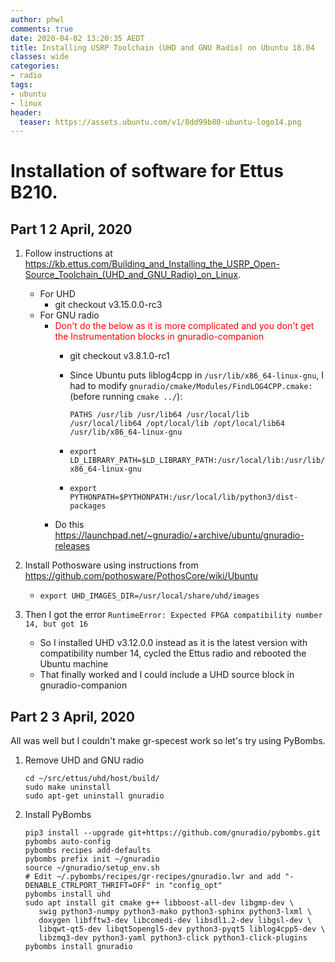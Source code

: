 ```yaml
---
author: phwl
comments: true
date: 2020-04-02 13:20:35 AEDT
title: Installing USRP Toolchain (UHD and GNU Radio) on Ubuntu 18.04
classes: wide
categories:
- radio
tags:
- ubuntu
- linux
header:
  teaser: https://assets.ubuntu.com/v1/8dd99b80-ubuntu-logo14.png
---
```


# Installation of software for Ettus B210.

## Part 1 2 April, 2020

<!-- more -->

1. Follow instructions at <https://kb.ettus.com/Building_and_Installing_the_USRP_Open-Source_Toolchain_(UHD_and_GNU_Radio)_on_Linux>. 
   * For UHD
     * git checkout v3.15.0.0-rc3
   * For GNU radio
     * <span style="color:red"> Don't do the below as it is more complicated and you don't get the Instrumentation blocks in gnuradio-companion</span>
        * git checkout v3.8.1.0-rc1
        * Since Ubuntu puts liblog4cpp in ```/usr/lib/x86_64-linux-gnu```, I had to modify ```gnuradio/cmake/Modules/FindLOG4CPP.cmake:``` (before running ```cmake ../```):

          ~~~
          PATHS /usr/lib /usr/lib64 /usr/local/lib  /usr/local/lib64 /opt/local/lib /opt/local/lib64 /usr/lib/x86_64-linux-gnu
          ~~~
        * ```export LD_LIBRARY_PATH=$LD_LIBRARY_PATH:/usr/local/lib:/usr/lib/x86_64-linux-gnu```
        * ```export PYTHONPATH=$PYTHONPATH:/usr/local/lib/python3/dist-packages```
     * Do this <https://launchpad.net/~gnuradio/+archive/ubuntu/gnuradio-releases>

1. Install Pothosware using instructions from <https://github.com/pothosware/PothosCore/wiki/Ubuntu>
     * ```export UHD_IMAGES_DIR=/usr/local/share/uhd/images```
     
1. Then I got the error ```RuntimeError: Expected FPGA compatibility number 14, but got 16```
     * So I installed UHD v3.12.0.0 instead as it is the latest version with compatibility number 14, cycled the Ettus radio and rebooted the Ubuntu machine
     * That finally worked and I could include a UHD source block in gnuradio-companion

## Part 2 3 April, 2020
All was well but I couldn't make gr-specest work so let's try using PyBombs.

1. Remove UHD and GNU radio
   ~~~
   cd ~/src/ettus/uhd/host/build/
   sudo make uninstall
   sudo apt-get uninstall gnuradio
   ~~~

2. Install PyBombs
   ~~~
   pip3 install --upgrade git+https://github.com/gnuradio/pybombs.git
   pybombs auto-config
   pybombs recipes add-defaults
   pybombs prefix init ~/gnuradio
   source ~/gnuradio/setup_env.sh
   # Edit ~/.pybombs/recipes/gr-recipes/gnuradio.lwr and add "-DENABLE_CTRLPORT_THRIFT=OFF" in "config_opt"
   pybombs install uhd
   sudo apt install git cmake g++ libboost-all-dev libgmp-dev \
      swig python3-numpy python3-mako python3-sphinx python3-lxml \
      doxygen libfftw3-dev libcomedi-dev libsdl1.2-dev libgsl-dev \
      libqwt-qt5-dev libqt5opengl5-dev python3-pyqt5 liblog4cpp5-dev \
      libzmq3-dev python3-yaml python3-click python3-click-plugins
   pybombs install gnuradio
   ~~~
